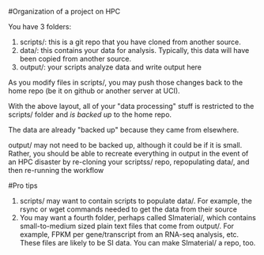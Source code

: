 #Organization of a project on HPC

You have 3 folders:
1.  scripts/:  this is a git repo that you have cloned from another source.
2.  data/: this contains your data for analysis.  Typically, this data will have been copied from another source.
3.  output/: your scripts analyze data and write output here

As you modify files in scripts/, you may push those changes back to the home repo (be it on github or another server at UCI).

With the above layout, all of your "data processing" stuff is restricted to the scripts/ folder and _is backed up_ to the home repo.

The data are already "backed up" because they came from elsewhere.

output/ may not need to be backed up, although it could be if it is small.  Rather, you should be able to recreate everything in output in the event of an HPC disaster by re-cloning your scriptss/ repo, repopulating data/, and then re-running the workflow

#Pro tips

1.  scripts/ may want to contain scripts to populate data/.  For example, the rsync or wget commands needed to get the data from their source
3.  You may want a fourth folder, perhaps called SImaterial/, which contains small-to-medium sized plain text files that come from output/.  For example, FPKM per gene/transcript from an RNA-seq analysis, etc.  These files are likely to be SI data.  You can make SImaterial/ a repo, too.